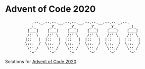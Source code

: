 # Advent of Code 2020

                .--._.--.--.__.--.--.__.--.--.__.--.--._.--.
               _(_      _Y_      _Y_      _Y_      _Y_      _)_
              [___]    [___]    [___]    [___]    [___]    [___]
              /:' \    /:' \    /:' \    /:' \    /:' \    /:' \
             |::   |  |::   |  |::   |  |::   |  |::   |  |::   |
             \::.  /  \::.  /  \::.  /  \::.  /  \::.  /  \::.  /
              \::./    \::./    \::./    \::./    \::./    \::./
               '='      '='      '='      '='      '='      '='

Solutions for [Advent of Code 2020](https://adventofcode.com/2020).